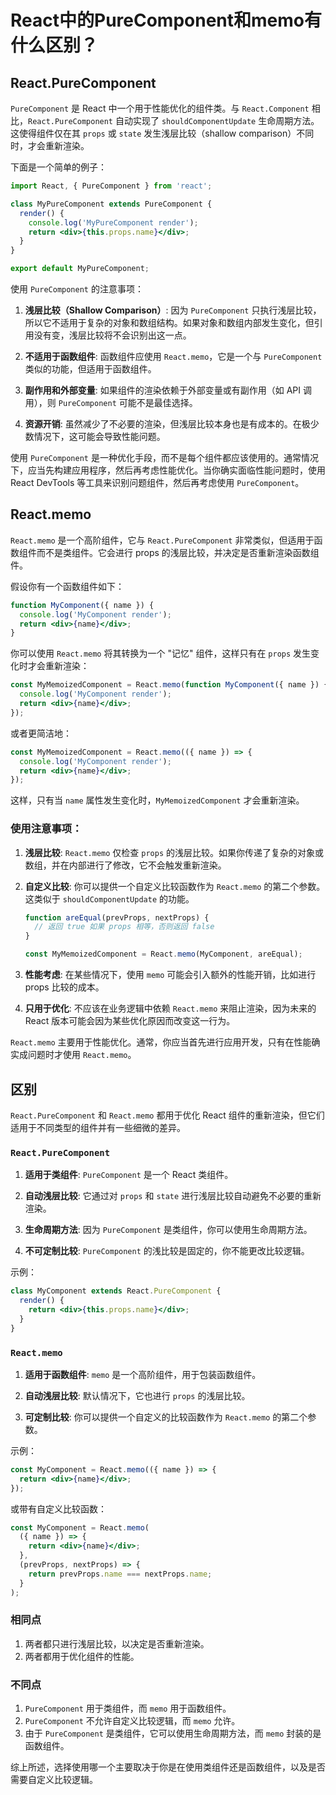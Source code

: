 # React中的PureComponent和memo有什么区别？

## React.PureComponent
`PureComponent` 是 React 中一个用于性能优化的组件类。与 `React.Component` 相比，`React.PureComponent` 自动实现了 `shouldComponentUpdate` 生命周期方法。这使得组件仅在其 `props` 或 `state` 发生浅层比较（shallow comparison）不同时，才会重新渲染。

下面是一个简单的例子：

```jsx
import React, { PureComponent } from 'react';

class MyPureComponent extends PureComponent {
  render() {
    console.log('MyPureComponent render');
    return <div>{this.props.name}</div>;
  }
}

export default MyPureComponent;
```

使用 `PureComponent` 的注意事项：

1. **浅层比较（Shallow Comparison）**: 因为 `PureComponent` 只执行浅层比较，所以它不适用于复杂的对象和数组结构。如果对象和数组内部发生变化，但引用没有变，浅层比较将不会识别出这一点。

2. **不适用于函数组件**: 函数组件应使用 `React.memo`，它是一个与 `PureComponent` 类似的功能，但适用于函数组件。

3. **副作用和外部变量**: 如果组件的渲染依赖于外部变量或有副作用（如 API 调用），则 `PureComponent` 可能不是最佳选择。

4. **资源开销**: 虽然减少了不必要的渲染，但浅层比较本身也是有成本的。在极少数情况下，这可能会导致性能问题。

使用 `PureComponent` 是一种优化手段，而不是每个组件都应该使用的。通常情况下，应当先构建应用程序，然后再考虑性能优化。当你确实面临性能问题时，使用 React DevTools 等工具来识别问题组件，然后再考虑使用 `PureComponent`。

## React.memo 
`React.memo` 是一个高阶组件，它与 `React.PureComponent` 非常类似，但适用于函数组件而不是类组件。它会进行 props 的浅层比较，并决定是否重新渲染函数组件。

假设你有一个函数组件如下：

```jsx
function MyComponent({ name }) {
  console.log('MyComponent render');
  return <div>{name}</div>;
}
```

你可以使用 `React.memo` 将其转换为一个 "记忆" 组件，这样只有在 `props` 发生变化时才会重新渲染：

```jsx
const MyMemoizedComponent = React.memo(function MyComponent({ name }) {
  console.log('MyComponent render');
  return <div>{name}</div>;
});
```

或者更简洁地：

```jsx
const MyMemoizedComponent = React.memo(({ name }) => {
  console.log('MyComponent render');
  return <div>{name}</div>;
});
```

这样，只有当 `name` 属性发生变化时，`MyMemoizedComponent` 才会重新渲染。

### 使用注意事项：

1. **浅层比较**: `React.memo` 仅检查 `props` 的浅层比较。如果你传递了复杂的对象或数组，并在内部进行了修改，它不会触发重新渲染。

2. **自定义比较**: 你可以提供一个自定义比较函数作为 `React.memo` 的第二个参数。这类似于 `shouldComponentUpdate` 的功能。

   ```jsx
   function areEqual(prevProps, nextProps) {
     // 返回 true 如果 props 相等，否则返回 false
   }
   
   const MyMemoizedComponent = React.memo(MyComponent, areEqual);
   ```
   
3. **性能考虑**: 在某些情况下，使用 `memo` 可能会引入额外的性能开销，比如进行 props 比较的成本。

4. **只用于优化**: 不应该在业务逻辑中依赖 `React.memo` 来阻止渲染，因为未来的 React 版本可能会因为某些优化原因而改变这一行为。

`React.memo` 主要用于性能优化。通常，你应当首先进行应用开发，只有在性能确实成问题时才使用 `React.memo`。

## 区别

`React.PureComponent` 和 `React.memo` 都用于优化 React 组件的重新渲染，但它们适用于不同类型的组件并有一些细微的差异。

### `React.PureComponent`

1. **适用于类组件**: `PureComponent` 是一个 React 类组件。
  
2. **自动浅层比较**: 它通过对 `props` 和 `state` 进行浅层比较自动避免不必要的重新渲染。

3. **生命周期方法**: 因为 `PureComponent` 是类组件，你可以使用生命周期方法。

4. **不可定制比较**: `PureComponent` 的浅比较是固定的，你不能更改比较逻辑。

示例：

```jsx
class MyComponent extends React.PureComponent {
  render() {
    return <div>{this.props.name}</div>;
  }
}
```

### `React.memo`

1. **适用于函数组件**: `memo` 是一个高阶组件，用于包装函数组件。

2. **自动浅层比较**: 默认情况下，它也进行 `props` 的浅层比较。

3. **可定制比较**: 你可以提供一个自定义的比较函数作为 `React.memo` 的第二个参数。

示例：

```jsx
const MyComponent = React.memo(({ name }) => {
  return <div>{name}</div>;
});
```

或带有自定义比较函数：

```jsx
const MyComponent = React.memo(
  ({ name }) => {
    return <div>{name}</div>;
  },
  (prevProps, nextProps) => {
    return prevProps.name === nextProps.name;
  }
);
```

### 相同点

1. 两者都只进行浅层比较，以决定是否重新渲染。
2. 两者都用于优化组件的性能。

### 不同点

1. `PureComponent` 用于类组件，而 `memo` 用于函数组件。
2. `PureComponent` 不允许自定义比较逻辑，而 `memo` 允许。
3. 由于 `PureComponent` 是类组件，它可以使用生命周期方法，而 `memo` 封装的是函数组件。

综上所述，选择使用哪一个主要取决于你是在使用类组件还是函数组件，以及是否需要自定义比较逻辑。